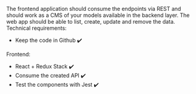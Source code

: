 The frontend application should consume the endpoints via REST and should work as a CMS of your models available in the backend layer. The web app should be able to list, create, update and remove the data.
Technical requirements:

- Keep the code in Github :heavy_check_mark:

Frontend:

- React + Redux Stack :heavy_check_mark:
- Consume the created API :heavy_check_mark:
- Test the components with Jest :heavy_check_mark:
